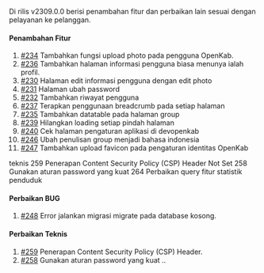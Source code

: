 Di rilis v2309.0.0 berisi penambahan fitur dan perbaikan lain sesuai dengan pelayanan ke pelanggan.

#### Penambahan Fitur

1. [#234](https://github.com/OpenSID/OpenKab/issues/234) Tambahkan fungsi upload photo pada pengguna OpenKab.
2. [#236](https://github.com/OpenSID/OpenKab/issues/236) Tambahkan halaman informasi pengguna biasa menunya ialah profil.
3. [#230](https://github.com/OpenSID/OpenKab/issues/230) Halaman edit informasi pengguna dengan edit photo
4. [#231](https://github.com/OpenSID/OpenKab/issues/231) Halaman ubah password
5. [#232](https://github.com/OpenSID/OpenKab/issues/232) Tambahkan riwayat pengguna
6. [#237](https://github.com/OpenSID/OpenKab/issues/237) Terapkan penggunaan breadcrumb pada setiap halaman
7. [#235](https://github.com/OpenSID/OpenKab/issues/235) Tambahkan datatable pada halaman group
8. [#239](https://github.com/OpenSID/OpenKab/issues/239) Hilangkan loading setiap pindah halaman
9. [#240](https://github.com/OpenSID/OpenKab/issues/240) Cek halaman pengaturan aplikasi di devopenkab
10. [#246](https://github.com/OpenSID/OpenKab/issues/246) Ubah penulisan group menjadi bahasa indonesia
11. [#247](https://github.com/OpenSID/OpenKab/issues/247) Tambahkan upload favicon pada pengaturan identitas OpenKab

teknis 
259 Penerapan Content Security Policy (CSP) Header Not Set
258 Gunakan aturan password yang kuat 
264 Perbaikan query fitur statistik penduduk
#### Perbaikan BUG

1. [#248](https://github.com/OpenSID/OpenKab/issues/248) Error jalankan migrasi migrate pada database kosong.

#### Perbaikan Teknis

1. [#259](https://github.com/OpenSID/OpenKab/issues/259) Penerapan Content Security Policy (CSP) Header.
2. [#258](https://github.com/OpenSID/OpenKab/issues/258) Gunakan aturan password yang kuat ..
